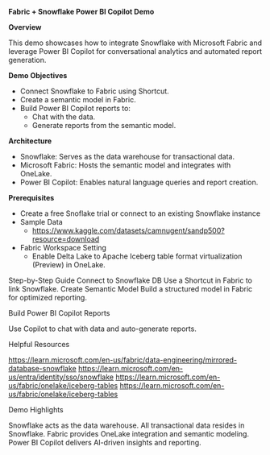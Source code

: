 **Fabric + Snowflake Power BI Copilot Demo**

**Overview**

This demo showcases how to integrate Snowflake with Microsoft Fabric and leverage Power BI Copilot for conversational analytics and automated report generation.

**Demo Objectives**
- Connect Snowflake to Fabric using Shortcut.
- Create a semantic model in Fabric.
- Build Power BI Copilot reports to:
  - Chat with the data.
  - Generate reports from the semantic model.

**Architecture**
- Snowflake: Serves as the data warehouse for transactional data.
- Microsoft Fabric: Hosts the semantic model and integrates with OneLake.
- Power BI Copilot: Enables natural language queries and report creation.

**Prerequisites**
- Create a free Snoflake trial or connect to an existing Snowflake instance
- Sample Data
  - https://www.kaggle.com/datasets/camnugent/sandp500?resource=download
- Fabric Workspace Setting
  - Enable Delta Lake to Apache Iceberg table format virtualization (Preview) in OneLake.


Step-by-Step Guide
Connect to Snowflake DB
Use a Shortcut in Fabric to link Snowflake.
Create Semantic Model
Build a structured model in Fabric for optimized reporting.


Build Power BI Copilot Reports

Use Copilot to chat with data and auto-generate reports.




Helpful Resources

https://learn.microsoft.com/en-us/fabric/data-engineering/mirrored-database-snowflake
https://learn.microsoft.com/en-us/entra/identity/sso/snowflake
https://learn.microsoft.com/en-us/fabric/onelake/iceberg-tables
https://learn.microsoft.com/en-us/fabric/onelake/iceberg-tables


Demo Highlights

Snowflake acts as the data warehouse.
All transactional data resides in Snowflake.
Fabric provides OneLake integration and semantic modeling.
Power BI Copilot delivers AI-driven insights and reporting.
